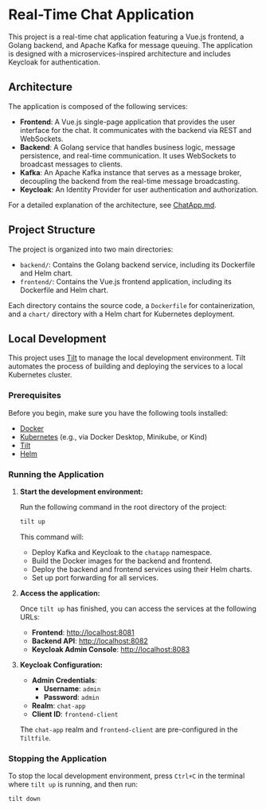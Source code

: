 # Real-Time Chat Application

This project is a real-time chat application featuring a Vue.js frontend, a Golang backend, and Apache Kafka for message queuing. The application is designed with a microservices-inspired architecture and includes Keycloak for authentication.

## Architecture

The application is composed of the following services:

-   **Frontend**: A Vue.js single-page application that provides the user interface for the chat. It communicates with the backend via REST and WebSockets.
-   **Backend**: A Golang service that handles business logic, message persistence, and real-time communication. It uses WebSockets to broadcast messages to clients.
-   **Kafka**: An Apache Kafka instance that serves as a message broker, decoupling the backend from the real-time message broadcasting.
-   **Keycloak**: An Identity Provider for user authentication and authorization.

For a detailed explanation of the architecture, see [ChatApp.md](ChatApp.md).

## Project Structure

The project is organized into two main directories:

-   `backend/`: Contains the Golang backend service, including its Dockerfile and Helm chart.
-   `frontend/`: Contains the Vue.js frontend application, including its Dockerfile and Helm chart.

Each directory contains the source code, a `Dockerfile` for containerization, and a `chart/` directory with a Helm chart for Kubernetes deployment.

## Local Development

This project uses [Tilt](https://tilt.dev/) to manage the local development environment. Tilt automates the process of building and deploying the services to a local Kubernetes cluster.

### Prerequisites

Before you begin, make sure you have the following tools installed:

-   [Docker](https://www.docker.com/get-started)
-   [Kubernetes](https://kubernetes.io/docs/tasks/tools/) (e.g., via Docker Desktop, Minikube, or Kind)
-   [Tilt](https://docs.tilt.dev/install.html)
-   [Helm](https://helm.sh/docs/intro/install/)

### Running the Application

1.  **Start the development environment:**

    Run the following command in the root directory of the project:

    ```sh
    tilt up
    ```

    This command will:
    -   Deploy Kafka and Keycloak to the `chatapp` namespace.
    -   Build the Docker images for the backend and frontend.
    -   Deploy the backend and frontend services using their Helm charts.
    -   Set up port forwarding for all services.

2.  **Access the application:**

    Once `tilt up` has finished, you can access the services at the following URLs:

    -   **Frontend**: [http://localhost:8081](http://localhost:8081)
    -   **Backend API**: [http://localhost:8082](http://localhost:8082)
    -   **Keycloak Admin Console**: [http://localhost:8083](http://localhost:8083)

3.  **Keycloak Configuration:**

    -   **Admin Credentials**:
        -   **Username**: `admin`
        -   **Password**: `admin`
    -   **Realm**: `chat-app`
    -   **Client ID**: `frontend-client`

    The `chat-app` realm and `frontend-client` are pre-configured in the `Tiltfile`.

### Stopping the Application

To stop the local development environment, press `Ctrl+C` in the terminal where `tilt up` is running, and then run:

```sh
tilt down
```
